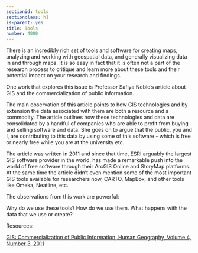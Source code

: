 ```yaml
---
sectionid: tools
sectionclass: h1
is-parent: yes
title: Tools
number: 4000
---
```


There is an incredibly rich set of tools and software for creating maps, analyzing and working with geospatial data, and generally visualizing data in and through maps. It is so easy in fact that it is often not a part of the research process to critique and learn more about these tools and their potential impact on your research and findings.  

One work that explores this issue is Professor Safiya Noble’s article about GIS and the commercialization of public information.  

The main observation of this article points to how GIS technologies and by extension the data associated with them are both a resource and a commodity. The article outlines how these technologies and data are consolidated by a handful of companies who are able to profit from buying and selling software and data. 
She goes on to argue that the public, you and I, are contributing to this data by using some of this software - which is free or nearly free while you are at the university etc. 

The article was written in 2011 and since that time, ESRI arguably the largest GIS software provider in the world, has made a remarkable push into the world of free software through their ArcGIS Online and StoryMap platforms. At the same time the article didn’t even mention some of the most important GIS tools available for researchers now, CARTO, MapBox, and other tools like Omeka, Neatline, etc.  

The observations from this work are powerful:  

Why do we use these tools?
How do we use them. 
What happens with the data that we use or create? 

Resources:

[GIS: Commercialization of Public Information, Human Geography, Volume 4, Number 3, 2011](https://hugeog.com/v4n3-gis-commercialization-public-information/)

